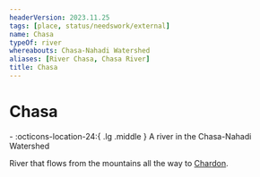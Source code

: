 ```yaml
---
headerVersion: 2023.11.25
tags: [place, status/needswork/external]
name: Chasa
typeOf: river
whereabouts: Chasa-Nahadi Watershed
aliases: [River Chasa, Chasa River]
title: Chasa
---
```

# Chasa
<div class="grid cards ext-narrow-margin ext-one-column" markdown>
-    :octicons-location-24:{ .lg .middle } A river in the Chasa-Nahadi Watershed  
</div>


River that flows from the mountains all the way to [Chardon](<../../west-coast/chardonian-empire/chardon/chardon.md>).



 